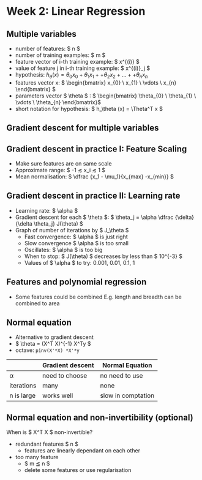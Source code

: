 <script type="text/x-mathjax-config">
  MathJax.Hub.Config({
    tex2jax: {inlineMath: [["$","$"],["\\(","\\)"]]}
  });
</script>
<script async
  src="https://cdnjs.cloudflare.com/ajax/libs/mathjax/2.7.2/MathJax.js?config=TeX-MML-AM_CHTML">
</script>

# Week 2: Linear Regression

## Multiple variables

- number of features: $ n $
- number of training examples: $ m $
- feature vector of i-th training example: $ x^{(i)} $
- value of feature j in i-th training example: $ x^{(i)}_j $
- hypothesis: $h_\theta (x) = \theta_0 x_0 + \theta_1 x_1 + + \theta_2 x_2 + … + + \theta_n x_n$
- features vector x:  $ \begin{bmatrix}   x_{0} \\  x_{1} \\  \vdots \\ x_{n} \end{bmatrix}  $
- parameters vector $ \theta $ : $ \begin{bmatrix}   \theta_{0} \\  \theta_{1} \\  \vdots \\ \theta_{n} \end{bmatrix}$
- short notation for hypothesis: $ h_\theta (x) = \Theta^T x $

## Gradient descent for multiple variables

## Gradient descent in practice I: Feature Scaling

- Make sure features are on same scale
- Approximate range: $ -1 ≲ x_i ≲ 1 $
- Mean normalisation: $ \dfrac {x_1 - \mu_1}{x_{max} -x_{min}} $

## Gradient descent in practice II: Learning rate

- Learning rate: $ \alpha $
- Gradient descent for each $ \theta $: $ \theta_j = \alpha \dfrac {\delta}{\delta \theta_j} J(\theta) $
- Graph of number of iterations by $ J_\theta $
  - Fast convergence: $ \alpha $ is just right
  - Slow convergence $ \alpha $ is too small
  - Oscillates: $ \alpha $ is too big
  - When to stop: $ J(\theta) $ decreases by less than $ 10^{-3} $
  - Values of $ \alpha $ to try: 0.001, 0.01, 0.1, 1

## Features and polynomial regression

- Some features could be combined E.g. length and breadth can be combined to area

## Normal equation

- Alternative to gradient descent
- $ \theta = (X^T X)^{-1} X^Ty $
- octave: `pinv(X'*X) *X'*y`

|            | Gradient descent | Normal Equation    |
| ---------- | ---------------- | ------------------ |
| α          | need to choose   | no need to use     |
| iterations | many             | none               |
| n is large | works well       | slow in comptation |


## Normal equation and non-invertibility (optional)

When is $ X^T X $ non-invertible?

- redundant features $ n $
  - features are linearly dependant on each other
- too many feature
  - $ m ≦ n $
  - delete some features or use regularisation

